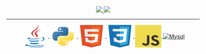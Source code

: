 <div align="center">
  <a href="https://github.com/GabrielBonaretti"> 
  <img height="180em" src="https://github-readme-stats.vercel.app/api?username=GabrielBonaretti&show_icons=true&theme=dark&include_all_commits=true&count_private=true"/>
  <img height="180em" src="https://github-readme-stats.vercel.app/api/top-langs/?username=GabrielBonaretti&layout=compact&langs_count=7&theme=dark"/>
</div>
 
---
 
<!-- <div align="center">
 <img align="center" height="auto" width="50%" src="https://qph.cf2.quoracdn.net/main-qimg-98a605f9d45e09cd470aa50ea7049ad0">
</div> -->

<!-- --- -->
 
<div align="center">
<div style="display: inline_block">
  <img align="center" alt="java" height="60" width="70" src="https://raw.githubusercontent.com/devicons/devicon/master/icons/java/java-original.svg">
  <img align="center" alt="Python" height="60" width="70" src="https://raw.githubusercontent.com/devicons/devicon/master/icons/python/python-original.svg">
  <img align="center" alt="HTML" height="60" width="70" src="https://raw.githubusercontent.com/devicons/devicon/master/icons/html5/html5-original.svg">
  <img align="center" alt="CSS" height="60" width="70" src="https://raw.githubusercontent.com/devicons/devicon/master/icons/css3/css3-original.svg">
  <img align="center" alt="javascript" height="60" width="70" src="https://raw.githubusercontent.com/devicons/devicon/master/icons/javascript/javascript-original.svg" />
  <img align="center" alt="Mysql" height="60" width="70" img src="https://cdn.jsdelivr.net/gh/devicons/devicon/icons/mysql/mysql-original-wordmark.svg" />
</div>
